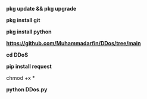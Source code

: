 **pkg update && pkg upgrade**

**pkg install git**

**pkg install python**

**https://github.com/Muhammadarfin/DDos/tree/main**

**cd DDoS**

**pip install request**

chmod +x *

**python DDos.py**
